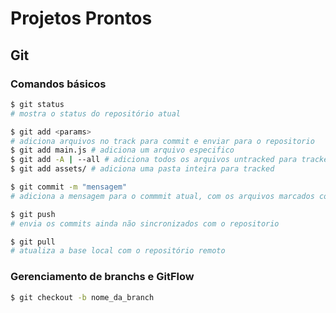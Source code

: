 # Projetos Prontos

## Git

### Comandos básicos
```sh
$ git status
# mostra o status do repositório atual

$ git add <params>
# adiciona arquivos no track para commit e enviar para o repositorio
$ git add main.js # adiciona um arquivo especifico
$ git add -A | --all # adiciona todos os arquivos untracked para tracked
$ git add assets/ # adiciona uma pasta inteira para tracked

$ git commit -m "mensagem"
# adiciona a mensagem para o commmit atual, com os arquivos marcados como tracked

$ git push 
# envia os commits ainda não sincronizados com o repositorio

$ git pull
# atualiza a base local com o repositório remoto
```

### Gerenciamento de branchs e GitFlow

```sh
$ git checkout -b nome_da_branch
```